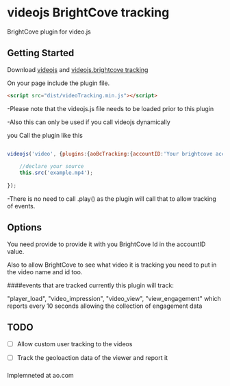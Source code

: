 # videojs BrightCove tracking

BrightCove plugin for video.js

## Getting Started
Download [videojs](http://www.videojs.com/) and [videojs.brightcove tracking](https://github.com/space87/videojs-BrightCove-tracking)

On your page include the plugin file.
```html
<script src="dist/videoTracking.min.js"></script>
```

-Please note that the videojs.js file needs to be loaded prior to this plugin

-Also this can only be used if you call videojs dynamically

you Call the plugin like this
```javascript

videojs('video', {plugins:{aoBcTracking:{accountID:'Your brightcove accound id',video:{name:'name of your video',id:'id of your brightcove video'}}}}, function() {
 
    //declare your source
    this.src('example.mp4');
    
});

```

-There is no need to call .play() as the plugin will call that to allow tracking of events.


## Options

You need provide to provide it with you BrightCove Id in the accountID value.

Also to allow BrightCove to see what video it is tracking you need to put in the video name and id too.



####events that are tracked
currently this plugin will track:

"player_load",
"video_impression",
"video_view",
"view_engagement" which reports every 10 seconds allowing the collection of engagement data


## TODO

- [ ] Allow custom user tracking to the videos
- [ ] Track the geoloaction data of the viewer and report it


#####
Implemneted at ao.com
